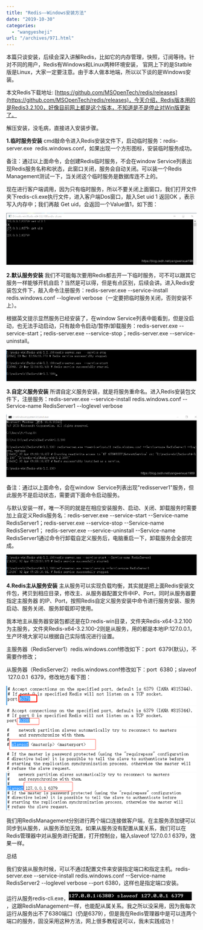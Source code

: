```yaml
---
title: "Redis——Windows安装方法"
date: "2019-10-30"
categories: 
  - "wangyesheji"
url: "/archives/971.html"
---
```


本篇只谈安装，后续会深入讲解Redis，比如它的内存管理，快照，订阅等待。针对不同的用户，Redis有Windows和Linux两种环境安装， 官网上下的是Statble版是Linux，大家一定要注意。由于本人做本地端，所以以下谈的是Windows安装。

本文Redis下载地址: [](https://github.com/MSOpenTech/redis/releases)[https://github.com/MSOpenTech/redis/releases](https://github.com/MSOpenTech/redis/releases)，今天介绍，Redis版本用的是Redis3.2.100，好像目前网上都是这个版本，不知道是不是停止对Win版更新了。

解压安装，没毛病，直接进入安装步骤。

**1.临时服务安装** cmd敲命令进入Redis安装文件下，启动临时服务：redis-server.exe  redis.windows.conf，如果出现一个方形图标，安装临时服务成功。

备注：通过以上面命令，会创建Redis临时服务，不会在window Service列表出现Redis服务名称和状态，此窗口关闭，服务会自动关闭。可以装一个Redis Management测试一下，当关闭这个临时服务是数据库连不上的。

现在进行客户端调用，因为只有临时服务，所以不要关闭上面窗口，我们打开文件夹下redis-cli.exe执行文件，进入客户端Dos窗口，敲入Set uid 1 返回OK ，表示写入内存中；我们再敲 Get uid，会返回一个Value值1，如下图：

![2](/images/2019/10/35ab146dc9e62bd47893f044bbc4d7b2.jpg)

**2.默认服务安装** 我们不可能每次要用Redis都去开一下临时服务，可不可以跟其它服务一样能够开机自启？当然是可以得，但是有点区别，后续会讲。进入Redis安装包文件下，敲入命令注册服务：redis-server.exe --service-install redis.windows.conf --loglevel verbose（一定要把临时服务关闭，否则安装不上）。

根据英文提示显然服务已经安装了，在window Service列表中能看到，但是没启动，也无法手动启动，只有敲命令启动/暂停/卸载服务：redis-server.exe --service-start；redis-server.exe --service-stop；redis-server.exe --service-uninstall。

![4](/images/2019/10/f6fa91875fdd43b72b3a31b007b6c307.jpg)

**3.自定义服务安装** 所谓自定义服务安装，就是将服务重命名。进入Redis安装包文件下，注册服务：redis-server.exe --service-install redis.windows.conf --Service-name RedisServer1 --loglevel verbose

![](/images/2019/10/ddf280c3f3c1a73675170a8ac1360778.jpg)

备注：通过以上面命令，会在window  Service列表出现"redisserver1"服务，但此服务不是启动状态，需要调下面命令启动服务。

与默认安装一样，唯一不同的就是在相应安装服务、启动、关闭、卸载服务时需要加上自定义Redis服务名：redis-server.exe --service-start --Service-name RedisServer1；redis-server.exe --service-stop --Service-name RedisServer1； redis-server.exe --service-uninstall --Service-name RedisServer1通过命令行卸载自定义服务后，电脑重启一下，卸载服务会全部完成。

![](/images/2019/10/42be54a089928c04d0d806de4bbf14fb.png)

**4.Redis主从服务安装** 主从服务可以实现负载均衡，其实就是把上面Redis安装文件包，拷贝到相应目录，修改主、从服务器配置文件中IP、Port，同时从服务器要指定主服务器 的IP、Port，按照Redis自定义服务安装中命令进行服务安装、服务启动、服务关闭、服务卸载即可使用。

我本地主从服务器安装包都还是在D:redis-win目录，文件夹Redis-x64-3.2.100为主服务，文件夹Redis-x64-3.2.100-2则是从服务，用的都是本地IP:127.0.0.1，生产环境大家可以根据自己实际情况进行设置。

主服务器（RedisServer1）redis.windows.conf修改如下：port  6379(默认)，不需要作修改；

从服务器（RedisServer2）redis.windows.conf修改如下：port  6380；slaveof  127.0.0.1  6379，修改地方看下图：

![](/images/2019/10/b3dcf5ada6c16914e39c651ff40aa47b.png) ![](/images/2019/10/eb14a9b4e3fe03f3974d7a2971f04936.png) ![](/images/2019/10/80ce5f6e89b3f387899c7204e98bc433.png) ![](/images/2019/10/1f1e68b49c807f66d99666231937f5e9.png)

我们用RedisManagement分别进行两个端口连接做客户端，在主服务添加键可以同步到从服务，从服务添加无效。如果从服务没有配置从属关系，我们可以在Redis管理器中对从服务进行配置，打开控制台，输入slaveof 127.0.0.1 6379，效果一样。

总结

我们安装从服务时候，可以不通过配置文件来安装指定端口和指定主机。redis-server.exe --service-install redis.windows.conf --Service-name RedisServer2 --loglevel verbose --port 6380，这样也是指定端口安装。

运行从服务redis-cli.exe，![](/images/2019/10/e2f038ceb24ec636bbb3360e25c65512.png)，这跟RedisManagement一样，也能配从属关系。我之所以没采用，因为我每次运行从服务出不了6380端口（仍是6379），但是我在Redis管理器中是可以连两个端口的服务，固没采用这种方法，网上很多教程说可以，我未实践成功！
